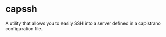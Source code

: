 # capssh
A utility that allows you to easily SSH into a server defined in a capistrano configuration file.
